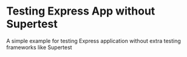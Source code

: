 # Testing Express App without Supertest

A simple example for testing Express application without extra testing
frameworks like Supertest

